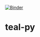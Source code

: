[![Binder](https://mybinder.org/badge_logo.svg)](https://mybinder.org/v2/gh/otxamazin/Doxamazin/HEAD)
# teal-py
